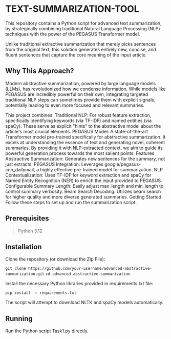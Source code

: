 # TEXT-SUMMARIZATION-TOOL




This repository contains a Python script for advanced text summarization, by strategically combining traditional Natural Language Processing (NLP) techniques with the power of the PEGASUS Transformer model.

Unlike traditional extractive summarization that merely picks sentences from the original text, this solution generates entirely new, concise, and fluent sentences that capture the core meaning of the input article.

## Why This Approach?
Modern abstractive summarization, powered by large language models (LLMs), has revolutionized how we condense information. While models like PEGASUS are incredibly powerful on their own, integrating targeted traditional NLP steps can sometimes provide them with explicit signals, potentially leading to even more focused and relevant summaries.

This project combines:
Traditional NLP: For robust feature extraction, specifically identifying keywords (via TF-IDF) and named entities (via spaCy). These serve as explicit "hints" to the abstractive model about the article's most crucial elements.
PEGASUS Model: A state-of-the-art Transformer model pre-trained specifically for abstractive summarization. It excels at understanding the essence of text and generating novel, coherent summaries. By providing it with NLP-extracted context, we aim to guide its powerful generation process towards the most salient points.
Features
Abstractive Summarization: Generates new sentences for the summary, not just extracts.
PEGASUS Integration: Leverages google/pegasus-cnn_dailymail, a highly effective pre-trained model for summarization.
NLP Contextualization: Uses TF-IDF for keyword extraction and spaCy for Named Entity Recognition (NER) to enrich the input provided to PEGASUS.
Configurable Summary Length: Easily adjust max_length and min_length to control summary verbosity.
Beam Search Decoding: Utilizes beam search for higher quality and more diverse generated summaries.
Getting Started
Follow these steps to set up and run the summarization script.

## Prerequisites
> Python 3.12

## Installation
Clone the repository (or download the Zip File):

`git clone https://github.com/your-username/advanced-abstractive-summarization.git`
`cd advanced-abstractive-summarization`



Install the necessary Python libraries provided in requirements.txt file:

`pip install -r requirements.txt`


The script will attempt to download NLTK and spaCy models automatically.


## Running
Run the Python script Task1.py directly.
